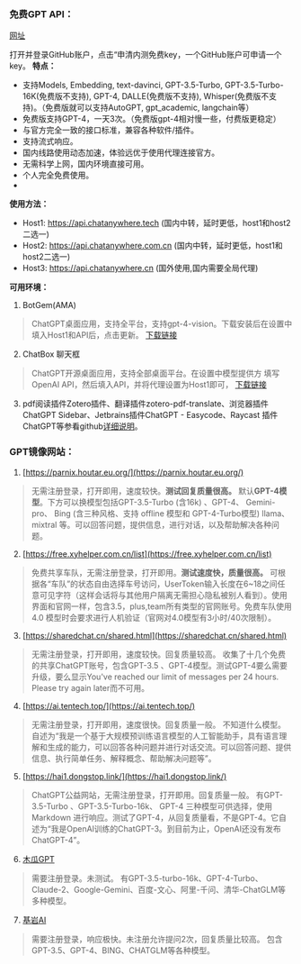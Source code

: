 ### 免费GPT API：
[网址](https://github.com/chatanywhere/GPT_API_free?tab=readme-ov-file)

打开并登录GitHub账户，点击“申清内测免费key，一个GitHub账户可申请一个key。
**特点：**
- 支持Models, Embedding, text-davinci, GPT-3.5-Turbo, GPT-3.5-Turbo-16K(免费版不支持), GPT-4, DALLE(免费版不支持), Whisper(免费版不支持)。（免费版就可以支持AutoGPT, gpt_academic, langchain等）
- 免费版支持GPT-4，一天3次。（免费版gpt-4相对慢一些，付费版更稳定）
- 与官方完全一致的接口标准，兼容各种软件/插件。
- 支持流式响应。
- 国内线路使用动态加速，体验远优于使用代理连接官方。
- 无需科学上网，国内环境直接可用。
- 个人完全免费使用。
-
**使用方法：**
- Host1: https://api.chatanywhere.tech (国内中转，延时更低，host1和host2二选一)
- Host2: https://api.chatanywhere.com.cn (国内中转，延时更低，host1和host2二选一)
- Host3: https://api.chatanywhere.cn (国外使用,国内需要全局代理)

**可用环境：**
 1. BotGem(AMA) 
> ChatGPT桌面应用，支持全平台，支持gpt-4-vision。下载安装后在设置中填入Host1和API后，点击更新。
> [下载链接](https://bytemyth.com/ama)
 2. ChatBox 聊天框
> ChatGPT开源桌面应用，支持全部桌面平台。在设置中模型提供方 填写OpenAI API，然后填入API，并将代理设置为Host1即可，
> [下载链接](https://github.com/Bin-Huang/chatbox/releases)
3. pdf阅读插件Zotero插件、翻译插件zotero-pdf-translate、浏览器插件ChatGPT Sidebar、Jetbrains插件ChatGPT - Easycode、Raycast 插件 ChatGPT等参看github[详细说明](https://github.com/chatanywhere/GPT_API_free?tab=readme-ov-file)。

### GPT镜像网站：

1. [https://parnix.houtar.eu.org/](https://parnix.houtar.eu.org/)
> 无需注册登录，打开即用，速度较快。**测试回复质量很高。**
> 默认**GPT-4模型**。下方可以换模型包括GPT-3.5-Turbo (含16k) 、GPT-4、 Gemini-pro、 Bing (含三种风格、支持 offline 模型和 GPT-4-Turbo模型) llama、 mixtral 等。可以回答问题，提供信息，进行对话，以及帮助解决各种问题。

2. [https://free.xyhelper.com.cn/list](https://free.xyhelper.com.cn/list)
> 免费共享车队，无需注册登录，打开即用。**测试速度快，质量很高。**
> 可根据各“车队”的状态自由选择车号访问，UserToken输入长度在6~18之间任意可见字符（这样会话将与其他用户隔离无需担心隐私被别人看到）。使用界面和官网一样，包含3.5，plus,team所有类型的官网账号。免费车队使用 4.0 模型时会要求进行人机验证（官网对4.0模型有3小时/40次限制）。

3. [https://sharedchat.cn/shared.html](https://sharedchat.cn/shared.html)
> 无需注册登录，打开即用，速度较快。回复质量较高。
> 收集了十几个免费的共享ChatGPT账号，包含GPT-3.5 、GPT-4模型。测试GPT-4要么需要升级，要么显示You've reached our limit of messages per 24 hours. Please try again later而不可用。

4. [https://ai.tentech.top/](https://ai.tentech.top/)
> 无需注册登录，打开即用，速度很快。回复质量一般。
> 不知道什么模型。自述为“我是一个基于大规模预训练语言模型的人工智能助手，具有语言理解和生成的能力，可以回答各种问题并进行对话交流。可以回答问题、提供信息、执行简单任务、解释概念、帮助解决问题等”。

5. [https://hai1.dongstop.link/](https://hai1.dongstop.link/)
> ChatGPT公益网站，无需注册登录，打开即用。回复质量一般。
> 有GPT-3.5-Turbo 、GPT-3.5-Turbo-16k、 GPT-4 三种模型可供选择，使用 Markdown 进行响应。测试了GPT-4，从回复质量看，不是GPT-4。它自述为“我是OpenAI训练的ChatGPT-3。到目前为止，OpenAI还没有发布ChatGPT-4”。

6. [木瓜GPT](https://www.papayagpt.com/)
> 需要注册登录。未测试。
> 有GPT-3.5-turbo-16k、GPT-4-Turbo、Claude-2、Google-Gemini、百度-文心、阿里-千问、清华-ChatGLM等多种模型。

7. [基岩AI](https://ai.wujiyan.cc/)
> 需要注册登录，响应极快。未注册允许提问2次，回复质量比较高。
> 包含GPT-3.5、GPT-4、BING、CHATGLM等各种模型。